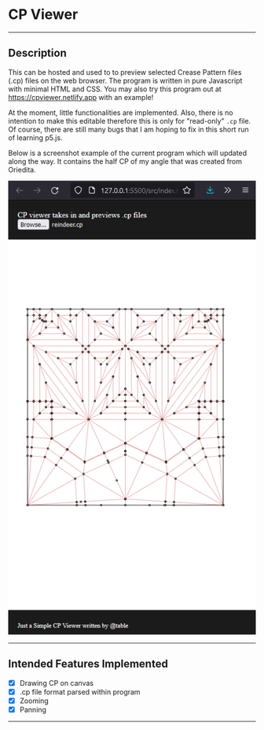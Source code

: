 # CP Viewer
---

## Description
This can be hosted and used to to preview selected Crease Pattern files (.cp) files on the web browser. The program is written in pure Javascript with minimal HTML and CSS. You may also try this program out at https://cpviewer.netlify.app with an example!

At the moment, little functionalities are implemented. Also, there is no intention to make this editable therefore this is only for "read-only" `.cp` file. Of course, there are still many bugs that I am hoping to fix in this short run of learning p5.js.

Below is a screenshot example of the current program which will updated along the way. It contains the half CP of my angle that was created from Oriedita.

![screenshot_example.png](./img/screenshot_example.png)

---

## Intended Features Implemented
- [x] Drawing CP on canvas
- [x] .cp file format parsed within program
- [X] Zooming
- [X] Panning

---

